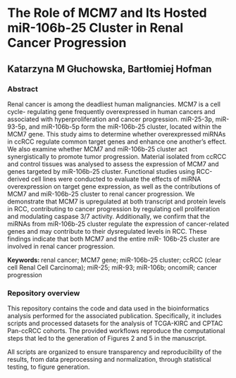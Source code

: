 # The Role of MCM7 and Its Hosted miR-106b-25 Cluster in Renal Cancer Progression
## Katarzyna M Głuchowska, Bartłomiej Hofman


### Abstract

Renal cancer is among the deadliest human malignancies. MCM7 is a cell cycle-
regulating gene frequently overexpressed in human cancers and associated with
hyperproliferation and cancer progression. miR-25-3p, miR-93-5p, and miR-106b-5p
form the miR-106b-25 cluster, located within the MCM7 gene. This study aims to
determine whether overexpressed miRNAs in ccRCC regulate common target genes
and enhance one another’s effect. We also examine whether MCM7 and miR-106b-25
cluster act synergistically to promote tumor progression. Material isolated from ccRCC
and control tissues was analysed to assess the expression of MCM7 and genes targeted
by miR-106b-25 cluster. Functional studies using RCC-derived cell lines were conducted
to evaluate the effects of miRNA overexpression on target gene expression, as well as
the contributions of MCM7 and miR-106b-25 cluster to renal cancer progression. We
demonstrate that MCM7 is upregulated at both transcript and protein levels in RCC,
contributing to cancer progression by regulating cell proliferation and modulating
caspase 3/7 activity. Additionally, we confirm that the miRNAs from miR-106b-25 cluster
regulate the expression of cancer-related genes and may contribute to their
dysregulated levels in RCC. These findings indicate that both MCM7 and the entire miR-
106b-25 cluster are involved in renal cancer progression.

<b> Keywords: </b> renal cancer; MCM7 gene; miR-106b-25 cluster; ccRCC (clear cell Renal
Cell Carcinoma); miR-25; miR-93; miR-106b; oncomiR; cancer progression

### Repository overview

This repository contains the code and data used in the bioinformatics analysis performed for the associated publication. Specifically, it includes scripts and processed datasets for the analysis of TCGA-KIRC and CPTAC Pan-ccRCC cohorts. The provided workflows reproduce the computational steps that led to the generation of Figures 2 and 5 in the manuscript.  

All scripts are organized to ensure transparency and reproducibility of the results, from data preprocessing and normalization, through statistical testing, to figure generation.  



